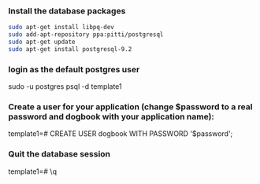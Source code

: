 ### Install the database packages
``` bash
sudo apt-get install libpq-dev
sudo add-apt-repository ppa:pitti/postgresql
sudo apt-get update
sudo apt-get install postgresql-9.2
```

### login as the default postgres user
sudo -u postgres psql -d template1

### Create a user for your application (change $password to a real password and dogbook with your application name):
template1=# CREATE USER dogbook WITH PASSWORD '$password';

### Quit the database session
template1=# \q